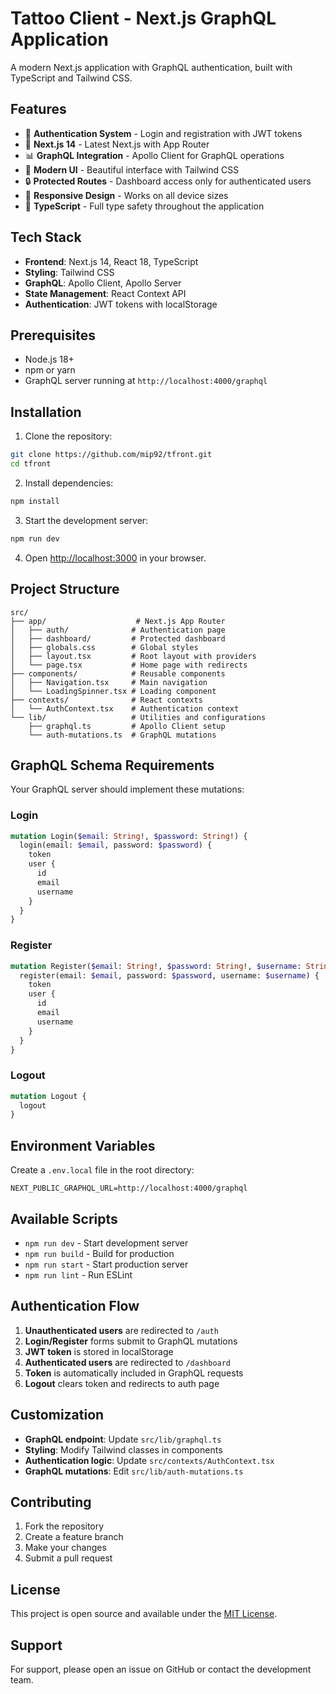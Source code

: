 # Tattoo Client - Next.js GraphQL Application

A modern Next.js application with GraphQL authentication, built with TypeScript and Tailwind CSS.

## Features

- 🔐 **Authentication System** - Login and registration with JWT tokens
- 🚀 **Next.js 14** - Latest Next.js with App Router
- 📊 **GraphQL Integration** - Apollo Client for GraphQL operations
- 🎨 **Modern UI** - Beautiful interface with Tailwind CSS
- 🔒 **Protected Routes** - Dashboard access only for authenticated users
- 📱 **Responsive Design** - Works on all device sizes
- 🧩 **TypeScript** - Full type safety throughout the application

## Tech Stack

- **Frontend**: Next.js 14, React 18, TypeScript
- **Styling**: Tailwind CSS
- **GraphQL**: Apollo Client, Apollo Server
- **State Management**: React Context API
- **Authentication**: JWT tokens with localStorage

## Prerequisites

- Node.js 18+
- npm or yarn
- GraphQL server running at `http://localhost:4000/graphql`

## Installation

1. Clone the repository:

```bash
git clone https://github.com/mip92/tfront.git
cd tfront
```

2. Install dependencies:

```bash
npm install
```

3. Start the development server:

```bash
npm run dev
```

4. Open [http://localhost:3000](http://localhost:3000) in your browser.

## Project Structure

```
src/
├── app/                    # Next.js App Router
│   ├── auth/              # Authentication page
│   ├── dashboard/         # Protected dashboard
│   ├── globals.css        # Global styles
│   ├── layout.tsx         # Root layout with providers
│   └── page.tsx           # Home page with redirects
├── components/            # Reusable components
│   ├── Navigation.tsx     # Main navigation
│   └── LoadingSpinner.tsx # Loading component
├── contexts/              # React contexts
│   └── AuthContext.tsx    # Authentication context
└── lib/                   # Utilities and configurations
    ├── graphql.ts         # Apollo Client setup
    └── auth-mutations.ts  # GraphQL mutations
```

## GraphQL Schema Requirements

Your GraphQL server should implement these mutations:

### Login

```graphql
mutation Login($email: String!, $password: String!) {
  login(email: $email, password: $password) {
    token
    user {
      id
      email
      username
    }
  }
}
```

### Register

```graphql
mutation Register($email: String!, $password: String!, $username: String) {
  register(email: $email, password: $password, username: $username) {
    token
    user {
      id
      email
      username
    }
  }
}
```

### Logout

```graphql
mutation Logout {
  logout
}
```

## Environment Variables

Create a `.env.local` file in the root directory:

```env
NEXT_PUBLIC_GRAPHQL_URL=http://localhost:4000/graphql
```

## Available Scripts

- `npm run dev` - Start development server
- `npm run build` - Build for production
- `npm run start` - Start production server
- `npm run lint` - Run ESLint

## Authentication Flow

1. **Unauthenticated users** are redirected to `/auth`
2. **Login/Register** forms submit to GraphQL mutations
3. **JWT token** is stored in localStorage
4. **Authenticated users** are redirected to `/dashboard`
5. **Token** is automatically included in GraphQL requests
6. **Logout** clears token and redirects to auth page

## Customization

- **GraphQL endpoint**: Update `src/lib/graphql.ts`
- **Styling**: Modify Tailwind classes in components
- **Authentication logic**: Update `src/contexts/AuthContext.tsx`
- **GraphQL mutations**: Edit `src/lib/auth-mutations.ts`

## Contributing

1. Fork the repository
2. Create a feature branch
3. Make your changes
4. Submit a pull request

## License

This project is open source and available under the [MIT License](LICENSE).

## Support

For support, please open an issue on GitHub or contact the development team.
